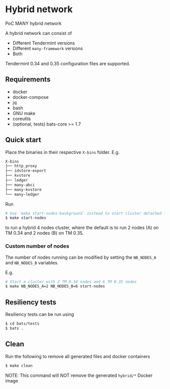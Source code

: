 # Hybrid network

PoC MANY hybrid network

A hybrid network can consist of

- Different Tendermint versions
- Different `many-framework` versions
- Both

Tendermint 0.34 and 0.35 configuration files are supported.

## Requirements

- docker
- docker-compose
- jq
- bash
- GNU make
- coreutils
- (optional, tests) bats-core >= 1.7 

## Quick start

Place the binaries in their respective `X-bins` folder. E.g.

```bash
X-bins
├── http_proxy
├── idstore-export
├── kvstore
├── ledger
├── many-abci
├── many-kvstore
└── many-ledger
```

Run 

```bash
# Use `make start-nodes-background` instead to start cluster detached from the terminal
$ make start-nodes
```

to run a hybrid 4 nodes cluster, where the default is to run 2 nodes (A) on TM 0.34 and 2 nodes (B) on TM 0.35.

### Custom number of nodes

The number of nodes running can be modified by setting the `NB_NODES_A` and `NB_NODES_B` variables.

E.g.
```bash
# Start a cluster with 2 TM 0.34 nodes and 6 TM 0.35 nodes
$ make NB_NODES_A=2 NB_NODES_B=6 start-nodes
```

## Resiliency tests

Resiliency tests can be run using

```bash
$ cd bats/tests
$ bats .
```

## Clean

Run the following to remove all generated files and docker containers

```bash
$ make clean
```

NOTE: This command will NOT remove the generated `hybrid/*` Docker image